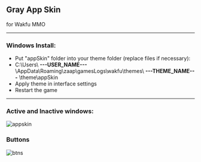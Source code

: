 ## Gray App Skin

for Wakfu MMO
___
### Windows Install:
- Put "appSkin" folder into your theme folder (replace files if necessary):
- C:\Users\ **---USER_NAME---** \AppData\Roaming\zaap\gamesLogs\wakfu\themes\ **---THEME_NAME---** \theme\appSkin
- Apply theme in interface settings
- Restart the game
___
### Active and Inactive windows:
![appskin](https://github.com/ForbiddenMagic/wakfu_appskin_theme-FM_AS_01/assets/29806538/7f8e0098-4cbb-4393-ba28-41780f66c594)
### Buttons
![btns](https://github.com/ForbiddenMagic/wakfu_appskin_theme-FM_AS_01/assets/29806538/da43d52b-f6c3-435b-9b54-f7138ff5f22a)
